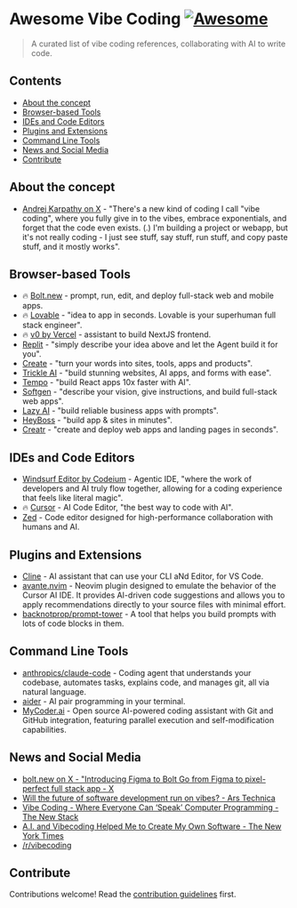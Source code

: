 # Awesome Vibe Coding [![Awesome](https://awesome.re/badge.svg)](https://awesome.re) <!-- omit in toc -->

> A curated list of vibe coding references, collaborating with AI to write code.

## Contents <!-- omit in toc -->

- [About the concept](#about-the-concept)
- [Browser-based Tools](#browser-based-tools)
- [IDEs and Code Editors](#ides-and-code-editors)
- [Plugins and Extensions](#plugins-and-extensions)
- [Command Line Tools](#command-line-tools)
- [News and Social Media](#news-and-social-media)
- [Contribute](#contribute)

## About the concept

- [Andrej Karpathy on X](https://x.com/karpathy/status/1886192184808149383) - "There's a new kind of coding I call "vibe coding", where you fully give in to the vibes, embrace exponentials, and forget that the code even exists. (.) I'm building a project or webapp, but it's not really coding - I just see stuff, say stuff, run stuff, and copy paste stuff, and it mostly works".

## Browser-based Tools

- 🔥 [Bolt.new](https://bolt.new/) - prompt, run, edit, and deploy full-stack web and mobile apps.
- 🔥 [Lovable](https://lovable.dev/) - "idea to app in seconds. Lovable is your superhuman full stack engineer".
- 🔥 [v0 by Vercel](https://v0.dev/chat) - assistant to build NextJS frontend.
- [Replit](https://replit.com/) - "simply describe your idea above and let the Agent build it for you".
- [Create](https://www.create.xyz/) - "turn your words into sites, tools, apps and products".
- [Trickle AI](https://www.trickle.so/) - "build stunning websites, AI apps, and forms with ease".
- [Tempo](https://www.tempo.new/) - "build React apps 10x faster with AI".
- [Softgen](https://softgen.ai/) - "describe your vision, give instructions, and build full-stack web apps".
- [Lazy AI](https://getlazy.ai/) - "build reliable business apps with prompts".
- [HeyBoss](https://www.heyboss.xyz/) - "build app & sites in minutes".
- [Creatr](https://getcreatr.com/) - "create and deploy web apps and landing pages in seconds".

## IDEs and Code Editors

- [Windsurf Editor by Codeium](https://codeium.com/windsurf) - Agentic IDE, "where the work of developers and AI truly flow together, allowing for a coding experience that feels like literal magic".
- 🔥 [Cursor](https://www.cursor.com/) - AI Code Editor, "the best way to code with AI".
- [Zed](https://zed.dev/) - Code editor designed for high-performance collaboration with humans and AI.

## Plugins and Extensions

- [Cline](https://cline.bot/) - AI assistant that can use your CLI aNd Editor, for VS Code.
- [avante.nvim](https://github.com/yetone/avante.nvim) - Neovim plugin designed to emulate the behavior of the Cursor AI IDE. It provides AI-driven code suggestions and allows you to apply recommendations directly to your source files with minimal effort.
- [backnotprop/prompt-tower](https://github.com/backnotprop/prompt-tower) - A tool that helps you build prompts with lots of code blocks in them.

## Command Line Tools

- [anthropics/claude-code](https://github.com/anthropics/claude-code) - Coding agent that understands your codebase, automates tasks, explains code, and manages git, all via natural language.
- [aider](https://aider.chat/) - AI pair programming in your terminal.
- [MyCoder.ai](https://github.com/drivecore/mycoder) - Open source AI-powered coding assistant with Git and GitHub integration, featuring parallel execution and self-modification capabilities.

## News and Social Media

- [bolt.new on X - "Introducing Figma to Bolt Go from Figma to pixel-perfect full stack app - X](https://x.com/boltdotnew/status/1900197121829331158)
- [Will the future of software development run on vibes? - Ars Technica](https://arstechnica.com/ai/2025/03/is-vibe-coding-with-ai-gnarly-or-reckless-maybe-some-of-both/)
- [Vibe Coding - Where Everyone Can ‘Speak’ Computer Programming - The New Stack](https://thenewstack.io/vibe-coding-where-everyone-can-speak-computer-programming/)
- [A.I. and Vibecoding Helped Me to Create My Own Software - The New York Times](https://www.nytimes.com/2025/02/27/technology/personaltech/vibecoding-ai-software-programming.html)
- [/r/vibecoding](https://www.reddit.com/r/vibecoding/)

## Contribute

Contributions welcome! Read the [contribution guidelines](CONTRIBUTING.md) first.
